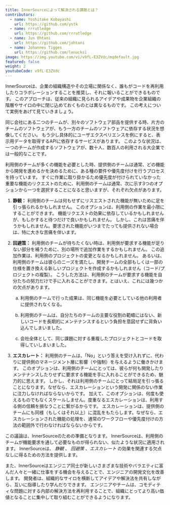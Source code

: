 ```yaml
---
title: InnerSourceによって解決される課題とは？
contributors:
  - name: Yoshitake Kobayashi
    url: https://github.com/ystk
  - name: rrrutledge
    url: https://github.com/rrrutledge
  - name: Jun Ohtani
    url: https://github.com/johtani
  - name: Johannes Tigges
    url: https://github.com/lenucksi
image: https://img.youtube.com/vi/v9fL-E3ZVdc/mqdefault.jpg
featured: false
weight: 2
youtubeCode: v9fL-E3ZVdc
---
```

<div class="paragraph">
<p>InnerSourceは、企業の組織構造やその立場に関係なく、誰もがコードを再利用したりコラボレーションすることを推奨し、それに報いることができるものです。
このアプローチは、従来の組織に見られるアイデアや成果物を企業組織の階層やサイロの中に閉じ込めておくものとは異なるものです。
この考えについて実例をあげて見ていきましょう。</p>
</div>
<div class="paragraph">
<p>同じ会社にある二つのチームが、別々のソフトウェア部品を提供する時、片方のチームのソフトウェアが、もう一方のチームのソフトウェアに依存する状況を想像してください。
もう少し具体的にユーザエクスペリエンスを例にすると、表示用データを取得するAPIに依存するサービスがあります。
このような状況は、一つのチームが作成するソフトウェアが、数十人、数百人の利用される大企業では一般的なことです。</p>
</div>
<div class="paragraph">
<p>利用側のチームが多くの機能を必要とした時、提供側のチームは通常、どの機能から開発を進めるかを決めるために、ある種の要件や優先度付けを行うプロセスを持っています。
すぐに作業に取り掛かるため優先度が付けられていなかった重要な機能のリクエストのために、利用側のチームは通常、次に示す3つのオプションから一つを選択することになると思いますが、それぞれ欠点があります。</p>
</div>
<div class="olist arabic">
<ol class="arabic">
<li>
<p><strong>静観：</strong> 利用側のチームは何もせずにリスエストされた機能が無いために足を引っ張られるかもしれません。
このオプションは、利用側の作業を最小限にすることができます。
機能リクエストの効果に依存しているかもしれませんが、もしかすると待つだけで良いかもしれません。
しかし、これは苦痛を伴うかもしれません。要求された機能がいつまでたっても提供されない場合は、特に大きな苦痛を伴います。</p>
</li>
<li>
<p><strong>回避策：</strong> 利用側のチームが待ちたくない時は、利用側が要求する機能が足りない部分を補うために、別の場所で追加作業をするかもしれません。
この追加作業は、利用側のプロジェクトの変更となるかもしれません。
あるいは、利用側のチームは彼らのニーズを満たし、開発チームの全部もしくは一部の仕様を置き換える新しいプロジェクトを作成するかもしれません（コード/プロジェクトの複製）。
こうした方法は、利用側のチームが要求する機能を自分たちの努力だけで手に入れることができます。とはいえ、これには幾つかの欠点があります。</p>
<div class="olist loweralpha">
<ol class="loweralpha" type="a">
<li>
<p>利用側のチームで行った成果は、同じ機能を必要としている他の利用者に提供されなくなる。</p>
</li>
<li>
<p>利用側のチームは、自分たちのチームの主要な役割の範疇にはない、新しいコードを長期的にメンテナンスするという負担を意図せずに背負い込んでしまいました。</p>
</li>
<li>
<p>会社全体として、同じ課題に対する重複したプロジェクトとコードを取得していしまいました。</p>
</li>
</ol>
</div>
</li>
<li>
<p><strong>エスカレート：</strong> 利用側のチームは、「No」という答えを受け入れずに、代わりに提供側のマネージメント層に影響（や強制）を与えるように働きかけます。
このオプションは、利用側のチームにとっては、彼らが何も開発したりメンテナンスしたりせずに要求する機能を手に入れることができるため、魅力的に思えます。
しかし、それは利用側のチームにとって結局足を引っ張ることになります。なぜなら、エスカレーションという開発に関係のない作業に注力しなければならないからです。
加えて、このオプションは、何度も使えるものでもなくスケールしません。度重なるエスカレーションは、利用する側の信頼を損なうことに繋がるからです。
エスカレーションは、提供側のチームにも同様（もしくはそれ以上）に混乱をもたらします。なぜなら、エスカレーションされた機能の処理を、通常のワークフローや優先度付けの方法の範囲外で行わなければならないからです。</p>
</li>
</ol>
</div>
<div class="paragraph">
<p>この議論は、InnerSourceのための準備となります。
InnerSourceは、利用側のチームが機能要求を通して必要なものが得られない、似たような状況に適用されます。
InnerSourceは、 <em>静観</em> 、 <em>回避策</em> 、<em>エスカレート</em> の効果を関連する欠点なしに得るための方法を提供します。</p>
</div>
<div class="paragraph">
<p>また、InnerSourceはエンジニア同士が新しいさまざまな技術やバラエティに富んだ人々と一緒に仕事をする機会を与えることで、エンジニアの開発文化を改善します。
開発者は、組織的なサイロを横断してアイデアや解決法を共有しながら、互いに指導したり学んだりできます。
エンジニアやチームは、コモディティな問題に対する内部の解決方法を再利用することで、組織にとってより高い価値となることに集中して取り組むことができるようになります。</p>
</div>
<!--- This file autogenerated from https://github.com/InnerSourceCommons/InnerSourceLearningPath/blob/master/scripts -->